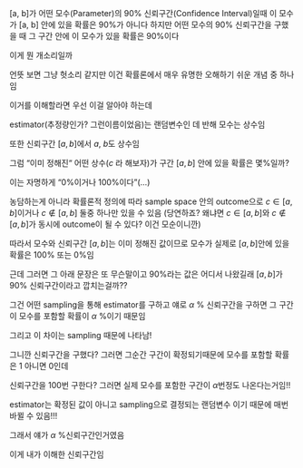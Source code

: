 >
 [a, b]가 어떤 모수(Parameter)의 90% 신뢰구간(Confidence Interval)일때 이 모수가 [a, b] 안에 있을 확률은 90%가 아니다
하지만 어떤 모수의 90% 신뢰구간을 구했을 때 그 구간 안에 이 모수가 있을 확률은 90%이다
> 

이게 뭔 개소리일까

언뜻 보면 그냥 헛소리 같지만
이건 확률론에서 매우 유명한 오해하기 쉬운 개념 중 하나임

이거를 이해할라면 우선 이걸 알아야 하는데

estimator(추정량인가? 그런이름이었음)는 랜덤변수인 데 반해 모수는 상수임

또한 신뢰구간 $[a, b]$에서 $a$, $b$도 상수임

그럼 “이미 정해진“ 어떤 상수($c$ 라 해보자)가 구간 $[a, b]$ 안에 있을 확률은 몇%일까?

이는 자명하게 “0%이거나 100%이다”(…)

농담하는게 아니라 확률론적 정의에 따라 sample space 안의 outcome으로 $c \in [a, b]$이거나 $c \not\in [a, b]$ 둘중 하나만 있을 수 있음 (당연하죠? 왜냐면 $c \in [a, b]$와 $c \not\in [a, b]$가 동시에 outcome이 될 수 있다? 이건 모순이니깐)

따라서 모수와 신뢰구간 $[a, b]$는 이미 정해진 값이므로 모수가 실제로 $[a, b]$안에 있을 확률은 100% 또는 0%임

근데 그러면 그 아래 문장은 또 무슨말이고
90%라는 값은 어디서 나왔길래 $[a, b]$가 90% 신뢰구간이라고 깝치는걸까??

그건 어떤 sampling을 통해 estimator를 구하고 얘로 $\alpha$ % 신뢰구간을 구하면 그 구간이 모수를 포함할 확률이 $\alpha$ %이기 때문임

그리고 이 차이는 sampling 때문에 나타남!

그니깐 신뢰구간을 구했다? 그러면 그순간 구간이 확정되기때문에 모수를 포함할 확률은 1 아니면 0인데

신뢰구간을 100번 구한다? 그러면 실제 모수를 포함한 구간이 $\alpha$번정도 나온다는거임!!

estimator는 확정된 값이 아니고 sampling으로 결정되는 랜덤변수 이기 때문에 매번 바뀔 수 있음!!!

그래서 얘가 $\alpha$ %신뢰구간인거였음

이게 내가 이해한 신뢰구간임